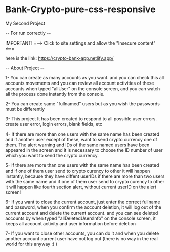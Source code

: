 # Bank-Crypto-pure-css-responsive
My Second Project

-- For run correctly --

IMPORTANT! ===> Click to site settings and allow the "Insecure content" <===

here is the link: https://crypto-bank-app.netlify.app/

-- About Project --

1- You can create as many accounts as you want. and you can check this all accounts movements and you can review all account activities of these accounts when typed "allUser" on the console screen, and you can watch all the process done instantly from the console.

2- You can create same "fullnamed" users but as you wish the passwords must be differently

3- This project  It has been created to respond to all possible user errors. create user error, login errors, blank fields, etc

4- If there are more than one users with the same name has been created and if another user except of these, want to send crypto currency one of them. The alert warning and IDs of the same named users  have been appeared in the screen and it is necessary to choose the ID number of user which you want to send the crypto currency.

5- If there are more than one users with the same name has been created and if one of them user send to crypto curency to other it will happen instantly, because they have diffent userIDs if there are more than two users with the same name and if one of them user send to crypto curency to other it will happen like fourth section alert, without current userID on the alert screen!

6- If you want to close the current account, just enter the correct fullname and password, when you confirm the account deletion, it will log out of the current account and delete the current account. and you can see deleted accounts by when typed "allDeletedUsersInfo" on the console screen, it keeps all account activity and user information before deletion

7- If you want to close other accounts, you can do it and when you delete another account current user have not log out (there is no way in the real world for this anyway :) )

